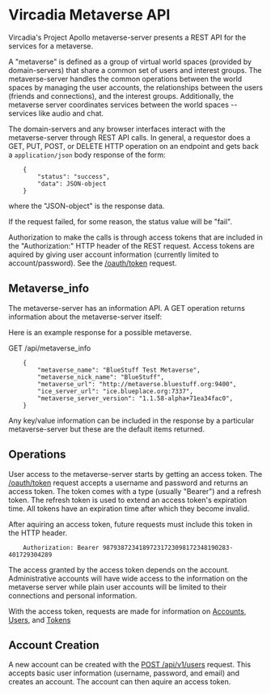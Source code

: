 # Vircadia Metaverse API

Vircadia's Project Apollo metaverse-server presents a REST API
for the services for a metaverse.

A "metaverse" is defined as a group of virtual world spaces (provided
by domain-servers) that share a common set of users and interest groups.
The metaverse-server handles the common operations between the world spaces
by managing the user accounts, the relationships between the users
(friends and connections), and the interest groups.
Additionally, the metaverse server coordinates services between the
world spaces -- services like audio and chat.

The domain-servers and any browser interfaces interact with the
metaverse-server through REST API calls. In general, a requestor
does a GET, PUT, POST, or DELETE HTTP operation on an endpoint
and gets back a `application/json` body response of the form:

```
    {
        "status": "success",
        "data": JSON-object
    }
```

where the "JSON-object" is the response data.

If the request failed, for some reason, the status value will be "fail".

Authorization to make the calls is through access tokens that are
included in the "Authorization:" HTTP header of the REST request.
Access tokens are aquired by giving user account information
(currently limited to account/password). See the
[/oauth/token](./API-Token.md#post-oauthtoken)
request.

## Metaverse_info

The metaverse-server has an information API. A GET operation
returns information about the metaverse-server itself:

Here is an example response for a possible metaverse.

GET /api/metaverse_info

```
    {
        "metaverse_name": "BlueStuff Test Metaverse",
        "metaverse_nick_name": "BlueStuff",
        "metaverse_url": "http://metaverse.bluestuff.org:9400",
        "ice_server_url": "ice.blueplace.org:7337",
        "metaverse_server_version": "1.1.58-alpha+71ea34fac0",
    }
```

Any key/value information can be included in the response by a particular metaverse-server
but these are the default items returned.

## Operations

User access to the metaverse-server starts by getting an access token.
The
[/oauth/token](./API-Token.md#post-oauthtoken)
request accepts a username and password and returns an access token.
The token comes with a type (usually "Bearer") and a refresh token.
The refresh token is used to extend an access token's expiration time.
All tokens have an expiration time after which they become invalid.

After aquiring an access token, future requests must include this
token in the HTTP header.

```
    Authorization: Bearer 98793872341897231723098172348190283-401729304289
```

The access granted by the access token depends on the account. Administrative
accounts will have wide access to the information on the metaverse server
while plain user accounts will be limited to their connections and personal information.

With the access token, requests are made for information on
[Accounts](./API-Accounts.md),
[Users](./API-Users.md),
and
[Tokens](./API-Tokens.md)

## Account Creation

A new account can be created with the
[POST /api/v1/users](./API-Accounts.md#post-apiv1users)
request.
This accepts basic user information (username, password, and email)
and creates an account.
The account can then aquire an access token.
